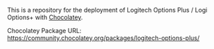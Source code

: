 This is a repository for the deployment of Logitech Options Plus / Logi Options+ with [Chocolatey](https://chocolatey.org/).

Chocolatey Package URL: https://community.chocolatey.org/packages/logitech-options-plus/
